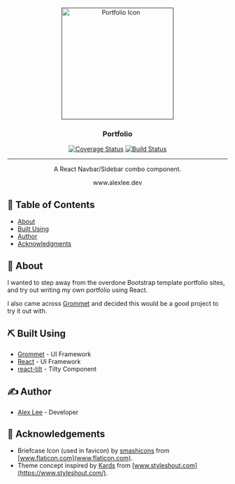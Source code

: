 <p align="center">
  <a href="" rel="noopener">
 <img width=256px height=256px src="https://github.com/alexlee-dev/portfolio/raw/master/portfolio.png" alt="Portfolio Icon"></a>
</p>

<h3 align="center">Portfolio</h3>

<div align="center">

[![Coverage Status](https://coveralls.io/repos/github/alexlee-dev/portfolio/badge.svg?branch=master)](https://coveralls.io/github/alexlee-dev/portfolio?branch=master) [![Build Status](https://travis-ci.org/alexlee-dev/portfolio.svg?branch=master)](https://travis-ci.org/alexlee-dev/portfolio.svg?branch=master)

</div>

---

<p align="center"> A React Navbar/Sidebar combo component.
    <br> 
</p>

<div align="center">www.alexlee.dev</div>

## 📝 Table of Contents

- [About](#about)
- [Built Using](#built_using)
- [Author](#author)
- [Acknowledgments](#acknowledgement)

## 🧐 About <a name="about"></a>

I wanted to step away from the overdone Bootstrap template portfolio sites, and try out writing my own portfolio using React.

I also came across [Grommet](https://grommet.io/) and decided this would be a good project to try it out with.

## ⛏️ Built Using <a name="built_using"></a>

- [Grommet](https://v2.grommet.io/) - UI Framework
- [React](https://reactjs.org/) - UI Framework
- [react-tilt](https://www.npmjs.com/package/react-tilt) - Tilty Component

## ✍️ Author <a name="author"></a>

- [Alex Lee](https://github.com/alexlee-dev) - Developer

## 🎉 Acknowledgements <a name="acknowledgement"></a>

- Briefcase Icon (used in favicon) by [smashicons](https://www.flaticon.com/authors/smashicons) from [www.flaticon.com](www.flaticon.com).
- Theme concept inspired by [Kards](https://www.styleshout.com/free-templates/kards/) from [www.styleshout.com](https://www.styleshout.com/).

[size-image]: https://img.shields.io/bundlephobia/minzip/portfolio.svg
[portfolio-icon]: https://github.com/alexlee-dev/portfolio/raw/master/portfolio.png
